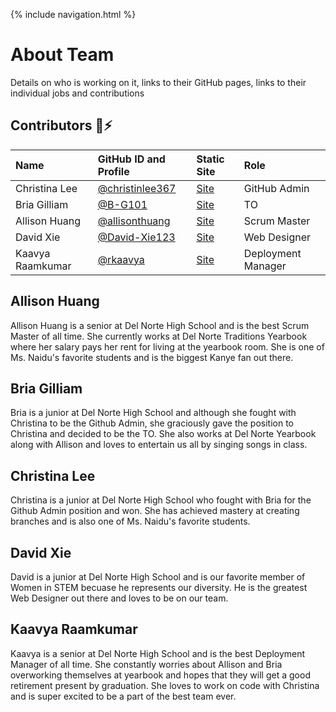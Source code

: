 {% include navigation.html %}

# About Team
Details on who is working on it, links to their GitHub pages, links to their individual jobs and contributions

## Contributors 👋⚡️

| Name | GitHub ID and Profile | Static Site | Role |
|:-----|:----------------------|:------|:--------|
| Christina Lee | [@christinlee367](https://github.com/christinlee367) | [Site](https://christinlee367.github.io/) | GitHub Admin
| Bria Gilliam | [@B-G101](https://github.com/B-G101) | [Site](http://b-g101.github.io) | TO
| Allison Huang | [@allisonthuang](https://github.com/allisonthuang) | [Site](http://allisonthuang.github.io) | Scrum Master
| David Xie | [@David-Xie123](https://github.com/David-Xie123) | [Site](https://github.com/David-Xie123/David-Xie123.github.io) | Web Designer
| Kaavya Raamkumar | [@rkaavya](https://github.com/rkaavya) | [Site](https://github.com/rkaavya/rkaavya.github.io) | Deployment Manager

## Allison Huang
Allison Huang is a senior at Del Norte High School and is the best Scrum Master of all time. She currently works at Del Norte Traditions Yearbook where her salary pays her rent for living at the yearbook room. She is one of Ms. Naidu's favorite students and is the biggest Kanye fan out there. 

## Bria Gilliam
Bria is a junior at Del Norte High School and although she fought with Christina to be the Github Admin, she graciously gave the position to Christina and decided to be the TO. She also works at Del Norte Yearbook along with Allison and loves to entertain us all by singing songs in class.

## Christina Lee
Christina is a junior at Del Norte High School who fought with Bria for the Github Admin position and won. She has achieved mastery at creating branches and is also one of Ms. Naidu's favorite students. 

## David Xie
David is a junior at Del Norte High School and is our favorite member of Women in STEM becuase he represents our diversity. He is the greatest Web Designer out there and loves to be on our team. 

## Kaavya Raamkumar
Kaavya is a senior at Del Norte High School and is the best Deployment Manager of all time. She constantly worries about Allison and Bria overworking themselves at yearbook and hopes that they will get a good retirement present by graduation. She loves to work on code with Christina and is super excited to be a part of the best team ever. 
